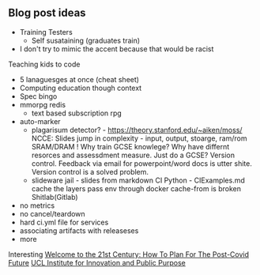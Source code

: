 Blog post ideas
---------------

* Training Testers
    * Self susataining (graduates train)
* I don't try to mimic the accent because that would be racist

Teaching kids to code
  - 5 lanaguesges at once (cheat sheet)
  - Computing education though context
  - Spec bingo
  - mmorpg redis
    - text based subscription rpg
  - auto-marker
    - plagarisum detector? - https://theory.stanford.edu/~aiken/moss/
NCCE:
  Slides jump in complexity - input, output, stoarge, ram/rom SRAM/DRAM !
  Why train GCSE knowlege? Why have differnt resorces and assessdment measure. Just do a GCSE?
  Version control. Feedback via email for powerpoint/word docs is utter shite. Version control is a solved problem.
    - slideware jail - slides from markdown
CI Python - CIExamples.md
  cache the layers
  pass env through
  docker cache-from is broken
Shitlab(Gitlab)
  - no metrics
  - no cancel/teardown
  - hard ci.yml file for services
  - associating artifacts with releaseses
  - more

Interesting
[Welcome to the 21st Century: How To Plan For The Post-Covid Future](https://www.oreilly.com/tim/21stcentury/)
[UCL Institute for Innovation and Public Purpose](https://www.ucl.ac.uk/bartlett/public-purpose/about)
